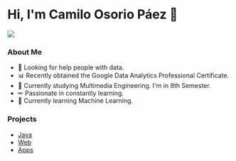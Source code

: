 # Hi, I'm Camilo Osorio Páez 👋

<img src = "https://i.imgur.com/IiwHw2k.jpg"/>

### About Me
- 🔎 Looking for help people with data.
- 📊 Recently obtained the Google Data Analytics Professional Certificate.
- 🎥 Currently studying Multimedia Engineering. I'm in 8th Semester.
- ✏ Passionate in constantly learning.
- 🧠 Currently learning Machine Learning.

### Projects
- <a href="https://github.com/caopdecode/Java-Projects">Java</a>
- <a href="">Web</a>
- <a href="">Apps</a>
<!--
**caopdecode/caopdecode** is a ✨ _special_ ✨ repository because its `README.md` (this file) appears on your GitHub profile.

Here are some ideas to get you started:

- 🔭 I’m currently working on ...
- 🌱 I’m currently learning ...
- 👯 I’m looking to collaborate on ...
- 🤔 I’m looking for help with ...
- 💬 Ask me about ...
- 📫 How to reach me: ...
- 😄 Pronouns: ...
- ⚡ Fun fact: ...
-->


